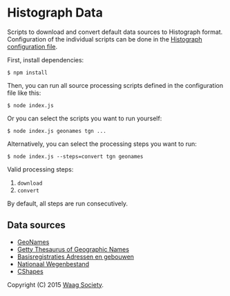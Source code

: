 # Histograph Data

Scripts to download and convert default data sources to Histograph format. Configuration of the individual scripts can be done in the [Histograph configuration file](https://github.com/histograph/config).

First, install dependencies:

    $ npm install

Then, you can run all source processing scripts defined in the configuration file like this:

    $ node index.js

Or you can select the scripts you want to run yourself:

    $ node index.js geonames tgn ...

Alternatively, you can select the processing steps you want to run:

    $ node index.js --steps=convert tgn geonames

Valid processing steps:

1. `download`
2. `convert`

By default, all steps are run consecutively.

## Data sources

- [GeoNames](http://www.geonames.org/)
- [Getty Thesaurus of Geographic Names](http://www.getty.edu/research/tools/vocabularies/tgn/)
- [Basisregistraties Adressen en gebouwen](http://www.basisregistratiesienm.nl/basisregistraties/adressen-en-gebouwen)
- [Nationaal Wegenbestand](https://data.overheid.nl/data/dataset/nationaal-wegen-bestand-wegen-hectopunten)
- [CShapes](http://nils.weidmann.ws/projects/cshapes)


Copyright (C) 2015 [Waag Society](http://waag.org).
